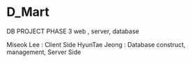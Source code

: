 # D_Mart

DB PROJECT PHASE 3 
web , server, database

Miseok Lee : Client Side
HyunTae Jeong : Database construct, management, Server Side


